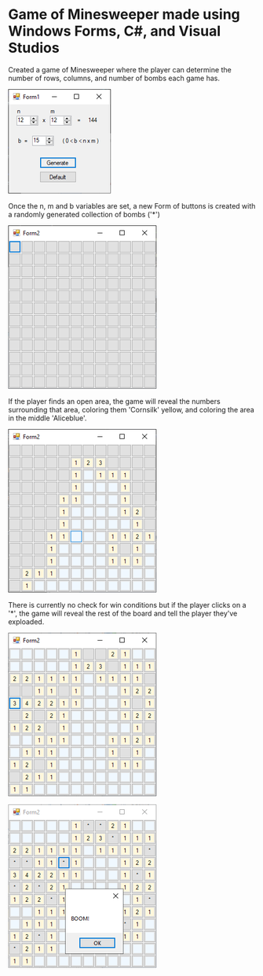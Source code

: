 # Game of Minesweeper made using Windows Forms, C\#, and Visual Studios

 Created a game of Minesweeper where the player can determine the number of rows, columns, and number of bombs each game has.

![](/images/MSFormsControlForm.png)

 Once the n, m and b variables are set, a new Form of buttons is created with a randomly generated collection of bombs ('\*')

![](/images/MSFormsGeneratedBoard.png)

 If the player finds an open area, the game will reveal the numbers surrounding that area, coloring them 'Cornsilk' yellow, and coloring the area in the middle 'Aliceblue'.

![](/images/MSFormsGeneratedBoardReveal.png)

 There is currently no check for win conditions but if the player clicks on a '\*', the game will reveal the rest of the board and tell the player they've exploaded.

![](/images/MSFormsGeneratedBoardComplete.png)

![](/images/MSFormsGeneratedBoardBoomed.png)
